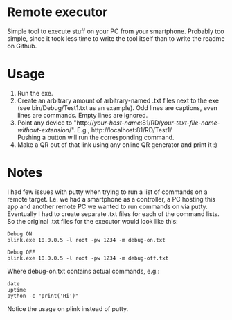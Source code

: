 # Remote executor
Simple tool to execute stuff on your PC from your smartphone.
Probably too simple, since it took less time to write the tool itself than to write the readme on Github.

# Usage
1. Run the exe.
1. Create an arbitrary amount of arbitrary-named .txt files next to the exe (see bin/Debug/Test1.txt as an example). Odd lines are captions, even lines are commands. Empty lines are ignored.
1. Point any device to "http://*your-host-name*:81/RD/*your-text-file-name-without-extension*/".
E.g., http://localhost:81/RD/Test1/  
Pushing a button will run the corresponding command.
1. Make a QR out of that link using any online QR generator and print it :)

# Notes
I had few issues with putty when trying to run a list of commands on a remote target. I.e. we had a smartphone as a controller, a PC hosting this app and another remote PC we wanted to run commands on via putty. Eventually I had to create separate .txt files for each of the command lists. So the original .txt files for the executor would look like this:

~~~~
Debug ON
plink.exe 10.0.0.5 -l root -pw 1234 -m debug-on.txt

Debug OFF
plink.exe 10.0.0.5 -l root -pw 1234 -m debug-off.txt
~~~~

Where debug-on.txt contains actual commands, e.g.:

~~~~
date
uptime
python -c "print('Hi')"
~~~~

Notice the usage on plink instead of putty.

